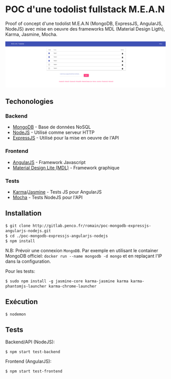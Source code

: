 # POC d'une todolist fullstack M.E.A.N

Proof of concept d'une todolist M.E.A.N (MongoDB, ExpressJS, AngularJS, NodeJS) avec mise en oeuvre des frameworks MDL (Material Design Ligth), Karma, Jasmine, Mocha.

![](./screenshot.png)

## Techonologies

### Backend

- [MongoDB](https://www.mongodb.org/) - Base de données NoSQL
- [NodeJS](https://nodejs.org/) - Utilisé comme serveur HTTP
- [ExpressJS](http://expressjs.com/) - Utilisé pour la mise en oeuvre de l'API


### Frontend

- [AngularJS](https://angularjs.org/) - Framework Javascript
- [Material Design Lite (MDL)](http://www.getmdl.io/) - Framework graphique

### Tests

- [Karma](http://karma-runner.github.io/)/[Jasmine](http://jasmine.github.io/) - Tests JS pour AngularJS
- [Mocha](http://mochajs.org/) - Tests NodeJS pour l'API


## Installation

```
$ git clone http://gitlab.penco.fr/romain/poc-mongodb-expressjs-angularjs-nodejs.git
$ cd ./poc-mongodb-expressjs-angularjs-nodejs
$ npm install
```

N.B: Prévoir une connexion `MongoDB`. Par exemple en utilisant le container MongoDB officiel: `docker run --name mongodb -d mongo` et en replaçant l'IP dans la configuration.

Pour les tests:
```
$ sudo npm install -g jasmine-core karma-jasmine karma karma-phantomjs-launcher karma-chrome-launcher
```

## Exécution

```
$ nodemon
```

## Tests

Backend/API (NodeJS):

```
$ npm start test-backend
```

Frontend (AngularJS):

```
$ npm start test-frontend
```
